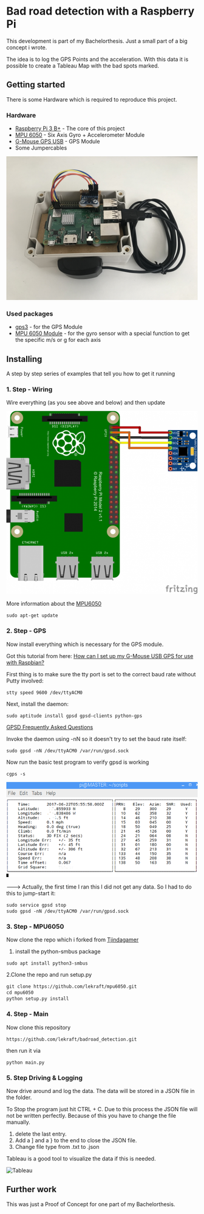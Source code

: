 # Bad road detection with a Raspberry Pi

This development is part of my Bachelorthesis. Just a small part of a big concept i wrote.

The idea is to log the GPS Points and the acceleration. With this data it is possible to create a Tableau Map with the bad spots marked.

## Getting started
There is some Hardware which is required to reproduce this project.

### Hardware

* [Raspberry Pi 3 B+](https://www.conrad.de/de/p/raspberry-pi-3-b-1-gb-4-x-1-4-ghz-raspberry-pi-1668026.html) - The core of this project
* [MPU 6050](https://www.invensense.com/products/motion-tracking/6-axis/mpu-6050/) - Six Axis Gyro + Accelerometer Module
* [G-Mouse GPS USB](https://www.amazon.de/USB-GPS-Modul-Navigation-funktioniert-wasserdicht-staubabweisend/dp/B07LBWF1P7/ref=asc_df_B07LBWF1P7/?tag=googshopde-21&linkCode=df0&hvadid=310652715332&hvpos=1o1&hvnetw=g&hvrand=12591051512553471016&hvpone=&hvptwo=&hvqmt=&hvdev=c&hvdvcmdl=&hvlocint=&hvlocphy=9042192&hvtargid=pla-660323231009&psc=1&th=1&psc=1&tag=&ref=&adgrpid=64570534231&hvpone=&hvptwo=&hvadid=310652715332&hvpos=1o1&hvnetw=g&hvrand=12591051512553471016&hvqmt=&hvdev=c&hvdvcmdl=&hvlocint=&hvlocphy=9042192&hvtargid=pla-660323231009) - GPS Module
* Some Jumpercables

![Prototyp](pictures/Prototyp.jpg)

### Used packages

* [gps3](https://pypi.org/project/gps3/) - for the GPS Module
* [MPU 6050 Module](https://github.com/lekraft/mpu6050) - for the gyro sensor with a special function to get the specific m/s or g for each axis


## Installing

A step by step series of examples that tell you how to get it running

### 1. Step - Wiring
Wire everything (as you see above and below) and then update

![Wiring MPU6050](pictures/GY-521_accelerometer_Gyroscope_Steckplatine-524x500.png)

More information about the [MPU6050](https://tutorials-raspberrypi.de/rotation-und-beschleunigung-mit-dem-raspberry-pi-messen/)

```
sudo apt-get update
```



### 2. Step - GPS
Now install everything which is necessary for the GPS module.

Got this tutorial from here: [How can I set up my G-Mouse USB GPS for use with Raspbian?](https://raspberrypi.stackexchange.com/questions/68816/how-can-i-set-up-my-g-mouse-usb-gps-for-use-with-raspbian)

First thing is to make sure the tty port is set to the correct baud rate without Putty involved:
```
stty speed 9600 /dev/ttyACM0
```
Next, install the daemon:

```
sudo aptitude install gpsd gpsd-clients python-gps
```
[GPSD Frequently Asked Questions](http://www.catb.org/gpsd/faq.html)

Invoke the daemon using -nN so it doesn't try to set the baud rate itself:
```
sudo gpsd -nN /dev/ttyACM0 /var/run/gpsd.sock
```
Now run the basic test program to verify gpsd is working
```
cgps -s
```

![Logging](pictures/EL8Ev.png)

---> Actually, the first time I ran this I did not get any data. So I had to do this to jump-start it:
```
sudo service gpsd stop
sudo gpsd -nN /dev/ttyACM0 /var/run/gpsd.sock
```

### 3. Step - MPU6050
Now clone the repo which i forked from [Tjindagamer](https://github.com/Tijndagamer/mpu6050)

1. install the python-smbus package
```
sudo apt install python3-smbus
```

2.Clone the repo and run setup.py
```
git clone https://github.com/lekraft/mpu6050.git
cd mpu6050
python setup.py install
```


### 4. Step - Main
Now clone this repository
```
https://github.com/lekraft/badroad_detection.git
```

then run it via
```
python main.py
```

### 5. Step Driving & Logging
Now drive around and log the data. The data will be stored in a JSON file in the folder.

To Stop the program just hit CTRL + C.
Due to this process the JSON file will not be written perfectly. Because of this you have to change the file manually.
1. delete the last entry.
2. Add a ] and a } to the end to close the JSON file.
3. Change file type from .txt to .json

Tableau is a good tool to visualize the data if this is needed.

![Tableau](pictures/tableau_screenshot.png)

## Further work
This was just a Proof of Concept for one part of my Bachelorthesis.
